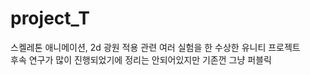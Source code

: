 # project_T
스켈레톤 애니메이션, 2d 광원 적용 관련 여러 실험을 한 수상한 유니티 프로젝트<br>
후속 연구가 많이 진행되었기에 정리는 안되어있지만 기존껀 그냥 퍼블릭
